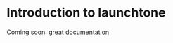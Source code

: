 # Introduction to launchtone

Coming soon. [great documentation](http://jacobian.org/writing/great-documentation/what-to-write/)
